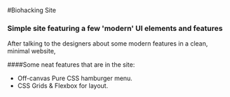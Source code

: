 #Biohacking Site
### Simple site featuring a few 'modern' UI elements and features
After talking to the designers about some modern features in a clean, minimal website, 

####Some neat features that are in the site:
- Off-canvas Pure CSS hamburger menu.
- CSS Grids & Flexbox for layout. 
